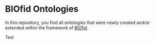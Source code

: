 # BIOfid Ontologies

In this repository, you find all ontologies that were newly created and/or extended within the framework of [BIOfid](https://www.biofid.de/en/).

Test
